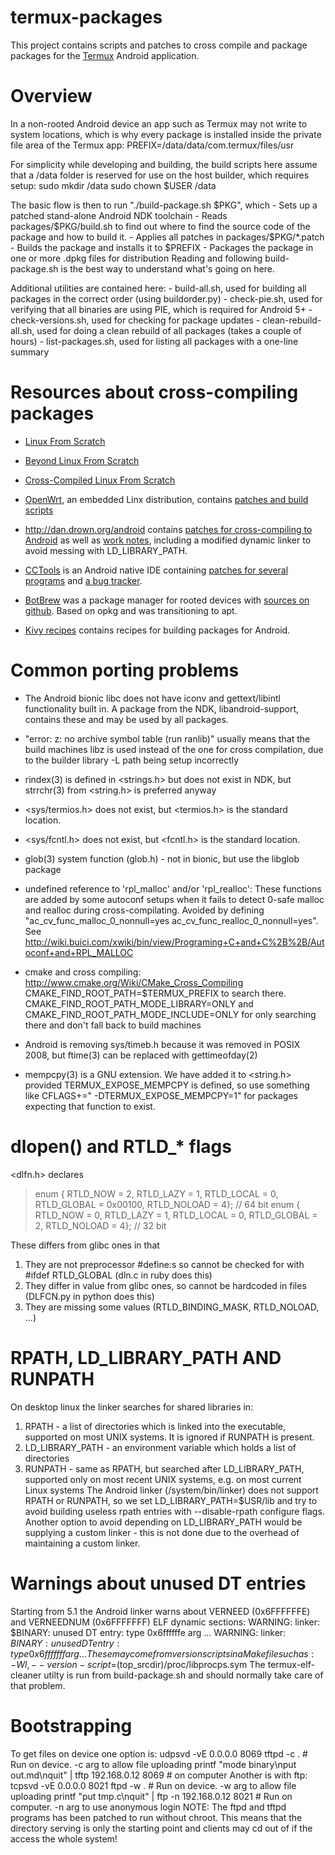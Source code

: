 termux-packages
===============
This project contains scripts and patches to cross compile and package packages for
the [Termux](http://termux.com/) Android application.


Overview
========
In a non-rooted Android device an app such as Termux may not write to system locations,
which is why every package is installed inside the private file area of the Termux app:
	PREFIX=/data/data/com.termux/files/usr

For simplicity while developing and building, the build scripts here assume that a /data
folder is reserved for use on the host builder, which requires setup:
	sudo mkdir /data
	sudo chown $USER /data

The basic flow is then to run "./build-package.sh $PKG", which
	- Sets up a patched stand-alone Android NDK toolchain
	- Reads packages/$PKG/build.sh to find out where to find the source code of the
	  package and how to build it.
	- Applies all patches in packages/$PKG/\*.patch
	- Builds the package and installs it to $PREFIX
	- Packages the package in one or more .dpkg files for distribution
Reading and following build-package.sh is the best way to understand what's going on here.

Additional utilities are contained here:
	- build-all.sh, used for building all packages in the correct order (using buildorder.py)
	- check-pie.sh, used for verifying that all binaries are using PIE, which is required for Android 5+
	- check-versions.sh, used for checking for package updates
	- clean-rebuild-all.sh, used for doing a clean rebuild of all packages (takes a couple of hours)
	- list-packages.sh, used for listing all packages with a one-line summary


Resources about cross-compiling packages
========================================
* [Linux From Scratch](http://www.linuxfromscratch.org/blfs/view/svn/index.html)

* [Beyond Linux From Scratch](http://www.linuxfromscratch.org/blfs/view/svn/)

* [Cross-Compiled Linux From Scratch](http://cross-lfs.org/view/svn/x86_64-64/)

* [OpenWrt](https://openwrt.org/), an embedded Linx distribution, contains [patches and build scripts](https://dev.openwrt.org/browser/packages)

* http://dan.drown.org/android contains [patches for cross-compiling to Android](http://dan.drown.org/android/src/) as well as [work notes](http://dan.drown.org/android/worknotes.html), including a modified dynamic linker to avoid messing with LD_LIBRARY_PATH.

* [CCTools](http://cctools.info/index.php?title=Main_Page) is an Android native IDE containing [patches for several programs](https://code.google.com/p/cctools/source/browse/#svn%2Ftrunk%2Fcctools-repo%2Fpatches) and [a bug tracker](https://code.google.com/p/cctools/issues/list).

* [BotBrew](http://botbrew.com/) was a package manager for rooted devices with [sources on github](https://github.com/jyio/botbrew). Based on opkg and was transitioning to apt.

* [Kivy recipes](https://github.com/kivy/python-for-android/tree/master/recipes) contains recipes for building packages for Android.


Common porting problems
=======================
* The Android bionic libc does not have iconv and gettext/libintl functionality built in. A package from the NDK, libandroid-support,
contains these and may be used by all packages.

* "error: z: no archive symbol table (run ranlib)" usually means that the build machines libz is used instead of the one for cross compilation, due to the builder library -L path being setup incorrectly

* rindex(3) is defined in &lt;strings.h&gt; but does not exist in NDK, but strrchr(3) from &lt;string.h&gt; is preferred anyway

* &lt;sys/termios.h&gt; does not exist, but &lt;termios.h&gt; is the standard location.

* &lt;sys/fcntl.h&gt; does not exist, but &lt;fcntl.h&gt; is the standard location.

* glob(3) system function (glob.h) - not in bionic, but use the libglob package

* undefined reference to 'rpl_malloc' and/or 'rpl_realloc': These functions are added by some autoconf setups
  when it fails to detect 0-safe malloc and realloc during cross-compilating. Avoided by defining
  "ac_cv_func_malloc_0_nonnull=yes ac_cv_func_realloc_0_nonnull=yes".
  See http://wiki.buici.com/xwiki/bin/view/Programing+C+and+C%2B%2B/Autoconf+and+RPL_MALLOC

* cmake and cross compiling: http://www.cmake.org/Wiki/CMake_Cross_Compiling
  CMAKE_FIND_ROOT_PATH=$TERMUX_PREFIX to search there.
  CMAKE_FIND_ROOT_PATH_MODE_LIBRARY=ONLY and
  CMAKE_FIND_ROOT_PATH_MODE_INCLUDE=ONLY
  for only searching there and don't fall back to build machines

* Android is removing sys/timeb.h because it was removed in POSIX 2008, but ftime(3) can be replaced with gettimeofday(2)

* mempcpy(3) is a GNU extension. We have added it to &lt;string.h&gt; provided TERMUX_EXPOSE_MEMPCPY is defined,
  so use something like CFLAGS+=" -DTERMUX_EXPOSE_MEMPCPY=1" for packages expecting that function to exist.


dlopen() and RTLD&#95;&#42; flags
=================================
&lt;dlfn.h&gt; declares

> enum { RTLD_NOW  = 2, RTLD_LAZY = 1, RTLD_LOCAL  = 0, RTLD_GLOBAL = 0x00100, RTLD_NOLOAD = 4}; // 64 bit
> enum { RTLD_NOW  = 0, RTLD_LAZY = 1, RTLD_LOCAL  = 0, RTLD_GLOBAL = 2,       RTLD_NOLOAD = 4}; // 32 bit

These differs from glibc ones in that

1. They are not preprocessor #define:s so cannot be checked for with #ifdef RTLD_GLOBAL (dln.c in ruby does this)
2. They differ in value from glibc ones, so cannot be hardcoded in files (DLFCN.py in python does this)
3. They are missing some values (RTLD_BINDING_MASK, RTLD_NOLOAD, ...)


RPATH, LD_LIBRARY_PATH AND RUNPATH
==================================
On desktop linux the linker searches for shared libraries in:
1. RPATH - a list of directories which is linked into the executable, supported on most UNIX systems. It is ignored if RUNPATH is present.
2. LD_LIBRARY_PATH - an environment variable which holds a list of directories
3. RUNPATH - same as RPATH, but searched after LD_LIBRARY_PATH, supported only on most recent UNIX systems, e.g. on most current Linux systems
The Android linker (/system/bin/linker) does not support RPATH or RUNPATH, so we set LD_LIBRARY_PATH=$USR/lib and try to avoid building
useless rpath entries with --disable-rpath configure flags.
Another option to avoid depending on LD_LIBRARY_PATH would be supplying a custom linker - this is not done due to the overhead of maintaining a custom linker.


Warnings about unused DT entries
================================
Starting from 5.1 the Android linker warns about VERNEED (0x6FFFFFFE) and VERNEEDNUM (0x6FFFFFFF) ELF dynamic sections:
	WARNING: linker: $BINARY: unused DT entry: type 0x6ffffffe arg ...
	WARNING: linker: $BINARY: unused DT entry: type 0x6fffffff arg ...
These may come from version scripts in a Makefile such as:
	-Wl,--version-script=$(top_srcdir)/proc/libprocps.sym
The termux-elf-cleaner utilty is run from build-package.sh and should normally take care of that problem.


Bootstrapping
=============
To get files on device one option is:
	udpsvd -vE 0.0.0.0 8069 tftpd -c . # Run on device. -c arg to allow file uploading
	printf "mode binary\nput out.md\nquit" | tftp 192.168.0.12 8069 # on computer
Another is with ftp:
	tcpsvd -vE 0.0.0.0 8021 ftpd -w . # Run on device. -w arg to allow file uploading
	printf "put tmp.c\nquit" | ftp -n 192.168.0.12 8021 # Run on computer. -n arg to use anonymous login
NOTE: The ftpd and tftpd programs has been patched to run without chroot. This means that the directory
      serving is only the starting point and clients may cd out of if the access the whole system!

